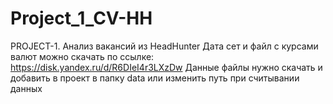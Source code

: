 # Project_1_CV-HH
PROJECT-1. Анализ вакансий из HeadHunter
Дата сет и файл с курсами валют можно скачать по ссылке: https://disk.yandex.ru/d/R6DIeI4r3LXzDw
  Данные файлы нужно скачать и добавить в проект в папку data или изменить путь при считывании данных

